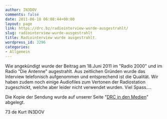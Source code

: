 ```yaml
---
author: IN3DOV
comments: false
date: 2011-06-18 06:08:44+00:00
layout: page
link: https://drc.bz/radiointerview-wurde-ausgestrahlt/
slug: radiointerview-wurde-ausgestrahlt
title: Radiointerview wurde ausgestrahlt.
wordpress_id: 3296
categories:
- Allgemein
---
```


Wie angekündigt wurde der Beitrag am 18.Juni 2011 im "Radio 2000" und im Radio "Die Antenne" augestrahlt. Aus zeitlichen Gründen wurde das Interview telefonisch aufgenommen und entsprechend ist die Qualität. Wir haben zudem noch einige Audiofiles zum Vertonen der Radiostation zugeschickt, welche aber leider nicht verwendet wurden. Viel Spass....

Die Kopie der Sendung wurde auf unserer Seite "[DRC in den Medien](https://drc.bz/?page_id=152)" abgelegt.

73 de Kurt IN3DOV
